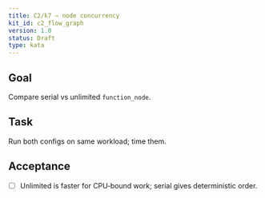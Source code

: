 ```yaml
---
title: C2/k7 — node concurrency
kit_id: c2_flow_graph
version: 1.0
status: Draft
type: kata
---
```

## Goal
Compare serial vs unlimited `function_node`.
## Task
Run both configs on same workload; time them.
## Acceptance
- [ ] Unlimited is faster for CPU‑bound work; serial gives deterministic order.